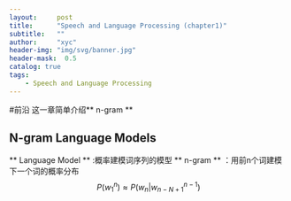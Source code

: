 ```yaml
---
layout:     post
title:      "Speech and Language Processing (chapter1)"
subtitle:   ""
author:     "xyc"
header-img: "img/svg/banner.jpg"
header-mask:  0.5
catalog: true
tags:
    - Speech and Language Processing
---
```

#前沿
这一章简单介绍** n-gram **
## N-gram Language Models
** Language Model ** :概率建模词序列的模型
** n-gram ** ：用前n个词建模下一个词的概率分布
$$ P(w_{1}^{n}) \approx P(w_n|w_{n-N+1}^{n-1}) $$
